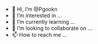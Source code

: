 - 👋 Hi, I’m @Pgookn
- 👀 I’m interested in ...
- 🌱 I’m currently learning ...
- 💞️ I’m looking to collaborate on ...
- 📫 How to reach me ...

<!---
Pgookn/Pgookn is a ✨ special ✨ repository because its `README.md` (this file) appears on your GitHub profile.
You can click the Preview link to take a look at your changes.
--->
